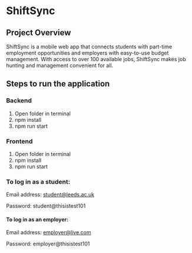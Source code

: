 # ShiftSync

## Project Overview
ShiftSync is a mobile web app that connects students with part-time employment opportunities and employers with easy-to-use budget management. With access to over 100 available jobs, ShiftSync makes job hunting and management convenient for all.

## Steps to run the application
### Backend
1. Open folder in terminal
2. npm install
3. npm run start

### Frontend
1. Open folder in terminal
2. npm install
3. npm run start

### To log in as a student:

Email address: student@leeds.ac.uk

Password: student@thisistest101

#### To log in as an employer:

Email address: employer@live.com

Password: employer@thisistest101


